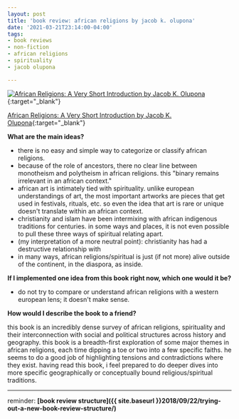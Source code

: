 ```yaml
---
layout: post
title: 'book review: african religions by jacob k. olupona'
date: '2021-03-21T23:14:00-04:00'
tags:
- book reviews
- non-fiction
- african religions
- spirituality
- jacob olupona

--- 
```


[![African Religions: A Very Short Introduction by Jacob K. Olupona](https://i.gr-assets.com/images/S/compressed.photo.goodreads.com/books/1387733238l/17803175.jpg)](https://www.goodreads.com/book/show/17803175-african-religions){:target="_blank"}

[African Religions: A Very Short Introduction by Jacob K. Olupona](https://www.goodreads.com/book/show/17803175-african-religions){:target="_blank"}

<b>What are the main ideas?</b> 

* there is no easy and simple way to categorize or classify african religions. 
* because of the role of ancestors, there no clear line between monotheism and polytheism in african religions. this "binary remains irrelevant in an african context."
* african art is intimately tied with spirituality. unlike european understandings of art, the most important artworks are pieces that get used in festivals, rituals, etc. so even the idea that art is rare or unique doesn't translate within an african context. 
* christianity and islam have been intermixing with african indigenous traditions for centuries. in some ways and places, it is not even possible to pull these three ways of spiritual relating apart. 
* (my interpretation of a more neutral point): christianity has had a destructive relationship with 
* in many ways, african religions/spiritual is just (if not more) alive outside of the continent, in the diaspora, as inside.

<b>If I implemented one idea from this book right now, which one would it be?</b>

* do not try to compare or understand african religions with a western european lens; it doesn't make sense. 

<b>How would I describe the book to a friend?</b>

this book is an incredibly dense survey of african religions, spirituality and their interconnection with social and political structures across history and geography. this book is a breadth-first exploration of some major themes in african religions, each time dipping a toe or two into a few specific faiths. he seems to do a good job of highlighting tensions and contradictions where they exist. having read this book, i feel prepared to do deeper dives into more specific geographically or conceptually bound religious/spiritual traditions. 

---

reminder: **[book review structure]({{ site.baseurl }}2018/09/22/trying-out-a-new-book-review-structure/)**


<!-- &#042; = asterisk -->
<!-- &#039; = single quote '-->

